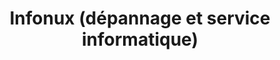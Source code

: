 ---
title: "Infonux (dépannage et service informatique)"
url: /cosledaa-lube-boast/infonux-depannage-et-service-informatique/
shop: Computer
---